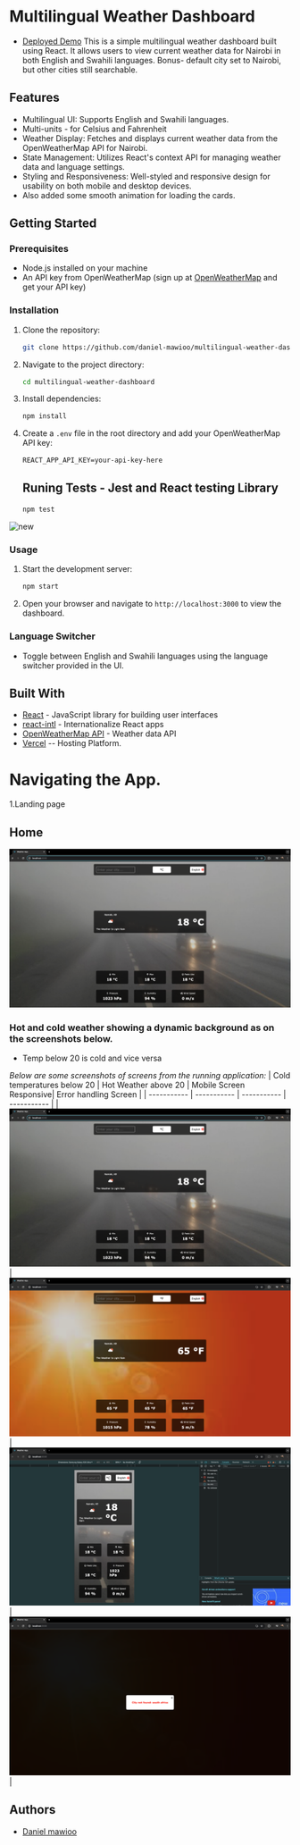 
# Multilingual Weather Dashboard
- [Deployed Demo](https://multilingual-weather-dashboard.vercel.app/)
This is a simple multilingual weather dashboard built using React. It allows users to view current weather data for Nairobi in both English and Swahili languages.
Bonus- default city set to  Nairobi, but other cities still searchable.

## Features

- Multilingual UI: Supports English and Swahili languages.
- Multi-units - for Celsius and Fahrenheit
- Weather Display: Fetches and displays current weather data from the OpenWeatherMap API for Nairobi.
- State Management: Utilizes React's context API for managing weather data and language settings.
- Styling and Responsiveness: Well-styled and responsive design for usability on both mobile and desktop devices.
- Also added some smooth animation for loading the cards.

## Getting Started

### Prerequisites

- Node.js installed on your machine
- An API key from OpenWeatherMap (sign up at [OpenWeatherMap](https://openweathermap.org/) and get your API key)

### Installation

1. Clone the repository:

   ```bash
   git clone https://github.com/daniel-mawioo/multilingual-weather-dashboard.git
   ```

2. Navigate to the project directory:

   ```bash
   cd multilingual-weather-dashboard
   ```

3. Install dependencies:

   ```bash
   npm install
   ```

4. Create a `.env` file in the root directory and add your OpenWeatherMap API key:

   ```
   REACT_APP_API_KEY=your-api-key-here
   ```

   ## Runing Tests - Jest and React testing Library
    ```bash
   npm test
   ```
  ![new](./screenshots/test.png) 

### Usage

1. Start the development server:

   ```bash
   npm start
   ```

2. Open your browser and navigate to `http://localhost:3000` to view the dashboard.

### Language Switcher

- Toggle between English and Swahili languages using the language switcher provided in the UI.

## Built With

- [React](https://reactjs.org/) - JavaScript library for building user interfaces
- [react-intl](https://github.com/formatjs/react-intl) - Internationalize React apps
- [OpenWeatherMap API](https://openweathermap.org/api) - Weather data API
- [Vercel](https://vercel.com/) -- Hosting Platform.


# Navigating the App.
1.Landing page

## Home
![Dashboard Preview](./screenshots/main.png)

### Hot and cold weather showing a dynamic background as on the screenshots below.
- Temp below 20 is cold and vice versa

_Below are some screenshots of screens from the running application:_
| Cold temperatures below 20      |  Hot Weather above 20 | Mobile Screen Responsive| Error handling Screen |
| ----------- | ----------- | ----------- | ----------- |
| ![splash](./screenshots/main.png) | ![main](./screenshots/hotbg.png)| ![main](./screenshots/mobile.png) | ![new](./screenshots/errorhandling.png) |



## Authors

- [Daniel mawioo](https://github.com/daniel-mawioo)
